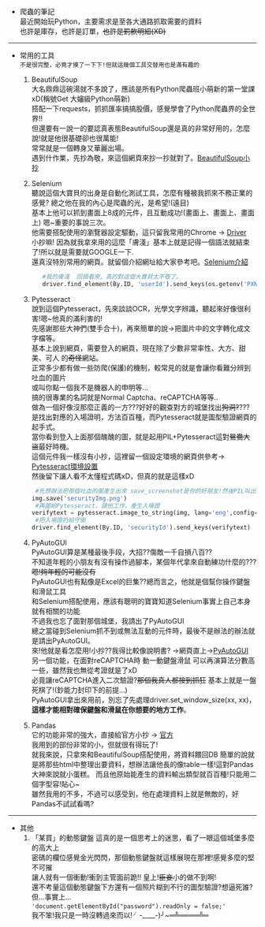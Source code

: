 * 爬蟲的筆記  
最近開始玩Python，主要需求是至各大通路抓取需要的資料  
也許是庫存，也許是訂單，~~也許是罰款明細(XD)~~  
---
* 常用的工具  
`不是很完整，必竟才摸了一下下!但就這幾個工具交替用也是滿有趣的`   
  1. BeautifulSoup  
  大名鼎鼎這碗湯就不多說了，應該是所有Python爬蟲班小萌新的第一堂課xD(稱號Get 大嬸級Python萌新)  
  搭配一下requests，抓抓匯率搞搞股價，感覺學會了Python爬蟲界的全世界!!  
  但還要有一說一的要認真表態BeautifulSoup還是真的非常好用的，怎麼說!就是他很基礎卻也很萬能!  
  常常就是一個轉身又華麗出場。  
  遇到什作業，先抄為敬，來這個網頁來抄一抄就對了。[BeautifulSoup小抄](https://beautifulsoup.readthedocs.io/zh_CN/v4.4.0/ "游標顯示")  

  2. Selenium  
     聽說這個大寶貝的出身是自動化測試工具，怎麼有種被我抓來不務正業的感覺?
     總之他在我的內心是爬蟲的光，是希望!(遠目)  
     基本上他可以抓到畫面上8成的元件，且互動成功!(畫面上、畫面上、畫面上) 嗯~重要的事說三次。  
     他需要搭配使用的瀏覽器設定驅動，這只留我常用的Chrome → [Driver](https://chromedriver.chromium.org/downloads)  
     小抄嘛! 因為就我拿來用的這麼「膚淺」基本上就是記得一個語法就結束了!所以就是需要就GOOGLE一下.  
     還真沒特別常用的網頁。就留個介紹網址給大家參考吧。[Selenium介紹](https://www.selenium.dev/)  
    
     ```Python
        #我的膚淺  回頭看來，真的對這個大寶貝太不敬了。
        driver.find_element(By.ID, 'userId').send_keys(os.getenv('PXNAME'))
     ```
       
  4. Pytesseract  
     說到這個Pytesseract，先來談談OCR，光學文字辨識，聽起來好像很利害!嗯~他真的滿利害的!  
     先感謝那些大神們(雙手合十)，再來簡單的說→把圖片中的文字轉化成文字檔等。  
     基本上說到網頁，需要登入的網頁，現在除了少數非常率性、大方、甜美、可人 的~~奇怪~~網站。  
     正常多少都有做一些防爬(保護)的機制，較常見的就是會讓你看難分辨到吐血的圖片  
     或叫你點一個我不是機器人的申明等...  
     搞的很專業的名詞就是Normal Captcha、reCAPTCHA等等..  
     做為一個好像沒那麼正義的一方???好好的觀查對方的城堡找出~~狗洞?~~???  
     是找出對應的入場證明，方法百百種，而Pytesseract就是圖型驗證網頁的起手式。  
     當你看到登入上面那個醜醜的圖，就是起用PIL+Pytesseract這對~~鴛鴦大盜~~最好時機。  
     這個元件我一樣沒有小抄，這裡留一個設定環境的網頁供參考→ [Pytesseract環境設置](https://lufor129.medium.com/pytesseract-%E8%BE%A8%E8%AD%98%E5%9C%96%E7%89%87%E4%B8%AD%E7%9A%84%E6%96%87%E5%AD%97-b1024f678fac "游標顯示")  
     然後留下讓人看不太懂程式碼xD，但真的就是這樣xD   
     ```Python
      #先想辦法把那個吐血的圖產生出來 save_screenshot是你的好朋友!然後PIL叫出來助陣
     img.save('securityImg.png')
      #再圖給Pytesseract，請他工作，產生入場證
     verifytext = pytesseract.image_to_string(img, lang='eng',config='--psm 10 --oem 3 -c tessedit_char_whitelist=0123456789')
      #把入場證扔給守衛
     driver.find_element(By.ID, 'securityId').send_keys(verifytext)
     ```
       
  6. PyAutoGUI  
     PyAutoGUI算是某種最後手段，大招??傷敵一千自損八百??  
     不知道年輕的小朋友有沒有操作過腳本，某個年代拿來自動練功什麼的???~~嗯!夠年輕的可能沒有~~  
     PyAutoGUI也有點像是Excel的巨集??總而言之，他就是個幫你操作鍵盤和滑鼠工具  
     和Selenium搭配使用，應該有聰明的寶寶知道Selenium事實上自己本身就有相關的功能  
     不過我也忘了面對那個城堡，我請出了PyAutoGUI  
     總之當碰到Selenium抓不到或無法互動的元件時，最後不是辦法的辦法就是請出PyAutoGUI。  
     來!他就是看怎麼用!小抄??我得比較像說明書? →網頁直上→[PyAutoGUI](https://pyautogui.readthedocs.io/en/latest/index.html "游標顯示")  
     另一個功能，在面對reCAPTCHA時 動一動鍵盤滑鼠 可以再演算法分數高一些，雖然我也無從考證就是了xD  
     必竟讓reCAPTCHA進入二次驗證?~~那個我真人都按到抓狂~~ 基本上就是一盤死棋了!(鈔能力封印下的前提...)  
     PyAutoGUI拿出來用前，別忘了先處理driver.set_window_size(xx, xx)，**這樣才能相對確保鍵盤和滑鼠在你想要的地方工作**。
    
  7. Pandas  
     它的功能非常的強大，直接給官方小抄 → [官方](https://pandas.pydata.org/docs/user_guide/index.html#user-guide "游標顯示")  
     我用到的部份非常的小，但就很有得玩了!  
     就我來說，只拿來和BeautifulSoup搭配使用，將資料餵回DB
     簡單的說就是將那些html中整理出要資料，想辦法讓他長的像table一樣!這對Pandas大神來說就小蛋糕。
     而且他原始能產生的資料輸出類型就百百種!只能用二個字型容!貼心~  
     雖然我用的不多，不過可以感受到，他在處理資料上就是無敵的，好Pandas不試試看嗎?  
     
     
      

   
---
     

* 其他
  1. 「某買」的動態鍵盤
     這真的是一個思考上的迷思，看了一眼這個城堡多麼的高大上  
     密碼的欄位感覺金光閃閃，那個動態鍵盤就這樣展現在那裡!感覺多麼的堅不可摧  
     讓人就有一個衝動!衝到主管面前跪!! 皇上!~~臣妾~~小的做不到啊!    
     還不考量這個動態鍵盤下方還有一個照片糊到不行的圖型驗證?想逼死誰?  
     但...事實上...  
     `'document.getElementById("password").readOnly = false;'`  
     我不笨!我只是一時沒轉過來而以!╯-____-)╯~═╩════╩═
     
       
     
     
     
     
     
     
 

  
  

